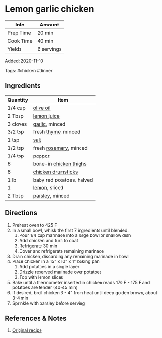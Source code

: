 # Lemon garlic chicken

| Info      | Amount     |
| --------- | ---------- |
| Prep Time | 20 min     |
| Cook Time | 40 min     |
| Yields    | 6 servings |

Added: 2020-11-10

Tags: #chicken #dinner

## Ingredients

| Quantity | Item                                                          |
| -------- | ------------------------------------------------------------- |
| 1/4 cup  | [olive oil](../_ingredients/olive%20oil.md)                   |
| 2 Tbsp   | [lemon juice](../_ingredients/lemon%20juice.md)               |
| 3 cloves | [garlic](../_ingredients/garlic.md), minced                   |
| 3/2 tsp  | fresh [thyme](../_ingredients/thyme.md), minced               |
| 1 tsp    | [salt](../_ingredients/salt.md)                               |
| 1/2 tsp  | fresh [rosemary](../_ingredients/rosemary.md), minced         |
| 1/4 tsp  | [pepper](../_ingredients/pepper.md)                           |
| 6        | bone-in [chicken thighs](../_ingredients/chicken%20thighs.md) |
| 6        | [chicken drumsticks](../_ingredients/chicken-drumsticks.md)   |
| 1 lb     | baby [red potatoes](../_ingredients/red-potatoes.md), halved  |
| 1        | [lemon](../_ingredients/lemon.md), sliced                     |
| 2 Tbsp   | [parsley](../_ingredients/parsley.md), minced                 |

## Directions

1. Preheat oven to 425 F
2. In a small bowl, whisk the first 7 ingredients until blended.
    1. Pour 1/4 cup marinade into a large bowl or shallow dish
    2. Add chicken and turn to coat
    3. Refrigerate 30 min
    4. Cover and refrigerate remaining marinade
3. Drain chicken, discarding any remaining marinade in bowl
4. Place chicken in a 15" x 10" x 1" baking pan
    1. Add potatoes in a single layer
    2. Drizzle reserved marinade over potatoes
    3. Top with lemon slices
5. Bake until a thermometer inserted in chicken reads 170 F - 175 F and potatoes are tender (40-45 min)
6. If desired, broil chicken 3 - 4" from heat until deep golden brown, about 3-4 min
7. Sprinkle with parsley before serving

## References & Notes

1. [Original recipe](https://www.tasteofhome.com/recipes/sheet-pan-lemon-garlic-chicken/)
